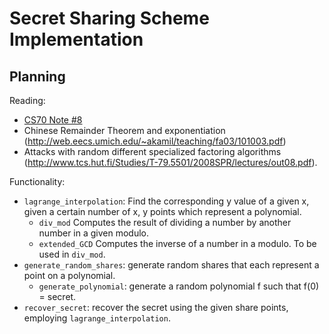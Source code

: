 # Secret Sharing Scheme Implementation

## Planning

Reading:
- [CS70 Note #8](http://www.eecs70.org/static/notes/n8.pdf)
- Chinese Remainder Theorem and exponentiation (http://web.eecs.umich.edu/~akamil/teaching/fa03/101003.pdf)
- Attacks with random different specialized factoring algorithms (http://www.tcs.hut.fi/Studies/T-79.5501/2008SPR/lectures/out08.pdf).

Functionality:
- `lagrange_interpolation`: Find the corresponding y value of a given x, given a certain number of x, y points which represent a polynomial.
    - `div_mod` Computes the result of dividing a number by another number in a given modulo.
    - `extended_GCD` Computes the inverse of a number in a modulo. To be used in `div_mod`.
- `generate_random_shares`: generate random shares that each represent a point on a polynomial.
    - `generate_polynomial`: generate a random polynomial f such that f(0) = secret.
- `recover_secret`: recover the secret using the given share points, employing `lagrange_interpolation`.
